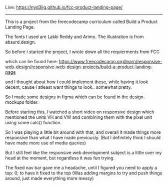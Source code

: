 Live: https://nyd3lig.github.io/fcc-product-landing-page/
______________________________________________________________________

This is a project from the freecodecamp curriculum called Build a Product Landing Page.



The fonts I used are Lakki Reddy and Arimo.
The illustration is from absurd.design.

So before I started the project, I wrote down all the requierments from FCC

which can be found here: https://www.freecodecamp.org/learn/responsive-web-design/responsive-web-design-projects/build-a-product-landing-page

and I thought about how I could implement these, while having it look decent, cause I atleast want things to look.. somewhat pretty.

So I made some designs in figma which can be found in the design-mockups folder.

Before starting this, I watched a short video on responsive design which mentioned the units VH and VW and combining them with the pixel unit using some calc() function.

So I was playing a little bit around with that, and overall it made things more responsive than what I have made previously.
(But I definitely think I should have made more use of media queries)

But I still feel like the responsive web development subject is a little over my head at the moment, but regardless it was fun trying.

The fixed nav bar gave me a headache, until I figured you need to apply a top: 0; to have it fixed to the top (Was adding margins to try and push things around, just made everything more messy)





